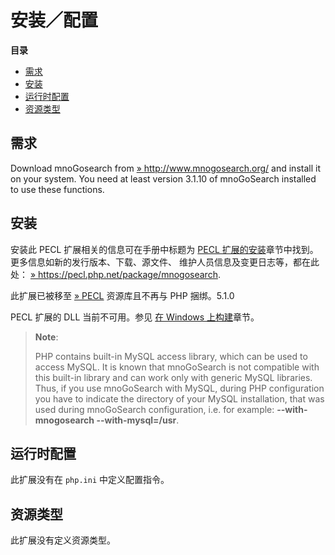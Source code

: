 安装／配置
==========

**目录**

-   [需求](/mnogosearch/setup.html#需求)
-   [安装](/mnogosearch/setup.html#安装)
-   [运行时配置](/mnogosearch/setup.html#运行时配置)
-   [资源类型](/mnogosearch/setup.html#资源类型)

需求
----

Download mnoGosearch from
<a href="http://www.mnogosearch.org/" class="link external">» http://www.mnogosearch.org/</a>
and install it on your system. You need at least version 3.1.10 of
mnoGoSearch installed to use these functions.

安装
----

安装此 PECL 扩展相关的信息可在手册中标题为
<a href="/install/pecl.html" class="link">PECL 扩展的安装</a>章节中找到。更多信息如新的发行版本、下载、源文件、
维护人员信息及变更日志等，都在此处：
<a href="https://pecl.php.net/package/mnogosearch" class="link external">» https://pecl.php.net/package/mnogosearch</a>.

此扩展已被移至
<a href="https://pecl.php.net/" class="link external">» PECL</a>
资源库且不再与 PHP 捆绑。5.1.0

PECL 扩展的 DLL 当前不可用。参见
<a href="/install/windows/legacy/index.html#install.windows.legacy.building" class="link">在 Windows 上构建</a>章节。

> **Note**:
>
> PHP contains built-in MySQL access library, which can be used to
> access MySQL. It is known that mnoGoSearch is not compatible with this
> built-in library and can work only with generic MySQL libraries. Thus,
> if you use mnoGoSearch with MySQL, during PHP configuration you have
> to indicate the directory of your MySQL installation, that was used
> during mnoGoSearch configuration, i.e. for example:
> **--with-mnogosearch --with-mysql=/usr**.

运行时配置
----------

此扩展没有在 `php.ini` 中定义配置指令。

资源类型
--------

此扩展没有定义资源类型。
